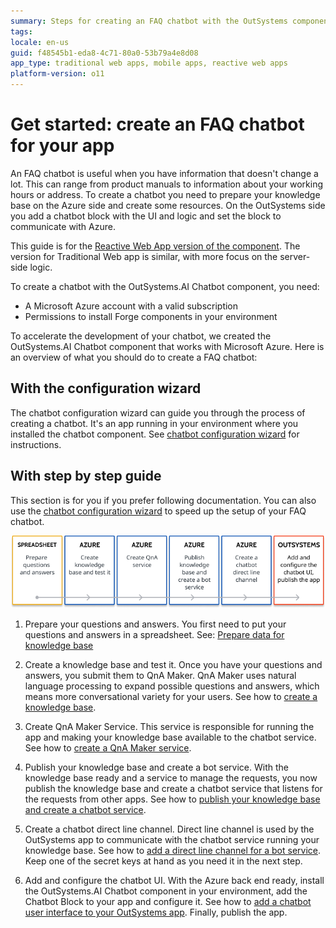 ```yaml
---
summary: Steps for creating an FAQ chatbot with the OutSystems component and Azure resources.
tags:
locale: en-us
guid: f48545b1-eda8-4c71-80a0-53b79a4e8d08
app_type: traditional web apps, mobile apps, reactive web apps
platform-version: o11
---
```


# Get started: create an FAQ chatbot for your app

An FAQ chatbot is useful when you have information that doesn't change a lot. This can range from product manuals to information about your working hours or address. To create a chatbot you need to prepare your knowledge base on the Azure side and create some resources. On the OutSystems side you add a chatbot block with the UI and logic and set the block to communicate with Azure.

This guide is for the [Reactive Web App version of the component](https://www.outsystems.com/forge/component-overview/7315/outsystems-ai-chatbot-reactive). The version for Traditional Web app is similar, with more focus on the server-side logic.

<div class="info" markdown="1">

To create a chatbot with the OutSystems.AI Chatbot component, you need:

* A Microsoft Azure account with a valid subscription
* Permissions to install Forge components in your environment

</div>

To accelerate the development of your chatbot, we created the OutSystems.AI Chatbot component that works with Microsoft Azure. Here is an overview of what you should do to create a FAQ chatbot:

## With the configuration wizard

The chatbot configuration wizard can guide you through the process of creating a chatbot. It's an app running in your environment where you installed the chatbot component. See [chatbot configuration wizard](configuration-wizard.md) for instructions.

## With step by step guide

This section is for you if you prefer following documentation. You can also use the [chatbot configuration wizard](configuration-wizard.md) to speed up the setup of your FAQ chatbot.

![FAQ chatbot creation overview](images/faq-chatbot-overview-dia.png)


1. Prepare your questions and answers. You first need to put your questions and answers in a spreadsheet. See: [Prepare data for knowledge base](guide-azure-kb.md#prepare-data-kb)

1. Create a knowledge base and test it. Once you have your questions and answers, you submit them to QnA Maker. QnA Maker uses natural language processing to expand possible questions and answers, which means more conversational variety for your users. See how to [create a knowledge base](guide-azure-kb.md#create-kb).

1. Create QnA Maker Service. This service is responsible for running the app and making your knowledge base available to the chatbot service. See how to [create a QnA Maker service](guide-azure-services.md#create-qna-service).

1. Publish your knowledge base and create a bot service. With the knowledge base ready and a service to manage the requests, you now publish the knowledge base and create a chatbot service that listens for the requests from other apps. See how to [publish your knowledge base and create a chatbot service](guide-azure-kb.md#publish-kb).

1. Create a chatbot direct line channel. Direct line channel is used by the OutSystems app to communicate with the chatbot service running your knowledge base. See how to [add a direct line channel for a bot service](guide-azure-services.md#create-direct-line-channel). Keep one of the secret keys at hand as you need it in the next step.

1. Add and configure the chatbot UI. With the Azure back end ready, install the OutSystems.AI Chatbot component in your environment, add the Chatbot Block to your app and configure it. See how to [add a chatbot user interface to your OutSystems app](guide-outsystems-add-chatbot.md). Finally, publish the app.